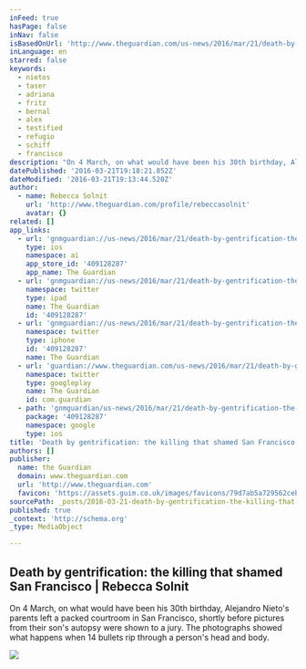 ```yaml
---
inFeed: true
hasPage: false
inNav: false
isBasedOnUrl: 'http://www.theguardian.com/us-news/2016/mar/21/death-by-gentrification-the-killing-that-shamed-san-francisco'
inLanguage: en
starred: false
keywords:
  - nietos
  - taser
  - adriana
  - fritz
  - bernal
  - alex
  - testified
  - refugio
  - schiff
  - francisco
description: "On 4 March, on what would have been his 30th birthday, Alejandro Nieto's parents left a packed courtroom in San Francisco, shortly before pictures from their son's autopsy were shown to a jury. The photographs showed what happens when 14 bullets rip through a person's head and body."
datePublished: '2016-03-21T19:18:21.852Z'
dateModified: '2016-03-21T19:13:44.520Z'
author:
  - name: Rebecca Solnit
    url: 'http://www.theguardian.com/profile/rebeccasolnit'
    avatar: {}
related: []
app_links:
  - url: 'gnmguardian://us-news/2016/mar/21/death-by-gentrification-the-killing-that-shamed-san-francisco?contenttype=Article&source=applinks'
    type: ios
    namespace: ai
    app_store_id: '409128287'
    app_name: The Guardian
  - url: 'gnmguardian://us-news/2016/mar/21/death-by-gentrification-the-killing-that-shamed-san-francisco?contenttype=Article&source=twitter'
    namespace: twitter
    type: ipad
    name: The Guardian
    id: '409128287'
  - url: 'gnmguardian://us-news/2016/mar/21/death-by-gentrification-the-killing-that-shamed-san-francisco?contenttype=Article&source=twitter'
    namespace: twitter
    type: iphone
    id: '409128287'
    name: The Guardian
  - url: 'guardian://www.theguardian.com/us-news/2016/mar/21/death-by-gentrification-the-killing-that-shamed-san-francisco'
    namespace: twitter
    type: googleplay
    name: The Guardian
    id: com.guardian
  - path: 'gnmguardian/us-news/2016/mar/21/death-by-gentrification-the-killing-that-shamed-san-francisco?contenttype=Article&source=google'
    package: '409128287'
    namespace: google
    type: ios
title: 'Death by gentrification: the killing that shamed San Francisco | Rebecca Solnit'
authors: []
publisher:
  name: the Guardian
  domain: www.theguardian.com
  url: 'http://www.theguardian.com'
  favicon: 'https://assets.guim.co.uk/images/favicons/79d7ab5a729562cebca9c6a13c324f0e/32x32.ico'
sourcePath: _posts/2016-03-21-death-by-gentrification-the-killing-that-shamed-san-francis.md
published: true
_context: 'http://schema.org'
_type: MediaObject

---
```

<article style=""><h1>Death by gentrification: the killing that shamed San Francisco | Rebecca Solnit</h1><p>On 4 March, on what would have been his 30th birthday, Alejandro Nieto's parents left a packed courtroom in San Francisco, shortly before pictures from their son's autopsy were shown to a jury. The photographs showed what happens when 14 bullets rip through a person's head and body.</p><img src="https://s3-us-west-2.amazonaws.com/the-grid-img/p/d49efbe6539da428a97bb9956c8e820e051fb98d.jpg" /></article>